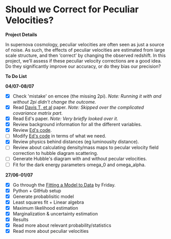 # Should we Correct for Peculiar Velocities?

**Project Details**

In supernova cosmology, peculiar velocities are often seen as just a source of noise.  As such, the effects of peculiar velocities are estimated from large scale structure, and then ‘correct’ by changing the observed redshift.  In this project, we’ll assess if these peculiar velocity corrections are a good idea.  Do they significantly improve our accuracy, or do they bias our precision?

**To Do List**

**04/07-08/07**
- [x] Check 'mistake' on emcee (the missing 2pi). *Note: Running it with and without 2pi didn't change the outcome.*
- [x] Read [Davis T, et al](http://arxiv.org/abs/1012.2912) paper. *Note: Skipped over the complicated covariance matrix part.*
- [x] Read Ed's paper. *Note: Very briefly looked over it.*
- [x] Review background information for all the different variables.
- [x] Review [Ed's code](https://github.com/EdMacaulay/Spectroscopic_SN_min_ChSq).
- [ ] Modify [Ed's code](https://github.com/EdMacaulay/Spectroscopic_SN_min_ChSq) in terms of what we need.
- [x] Review physics behind distances (eg luminousity distance).
- [ ] Review about calculating density/mass maps to pecular velocity field correction to hubble diagram scattering.
- [ ] Generate Hubble's diagram with and without pecular velocities.
- [ ] Fit for the dark energy parameters omega_0 and omega_alpha.

**27/06-01/07**
- [x] Go through the [Fitting a Model to Data](http://dan.iel.fm/emcee/current/user/line/) by Friday.
- [x] Python + GitHub setup
- [x] Generate probablisitic model
- [x] Least squares fit + Linear algebra
- [x] Maximum likelihood estimation
- [x] Marginalization & uncertainty estimation
- [x] Results
- [x] Read more about relevant probability/statistics
- [x] Read more about peculiar velocities